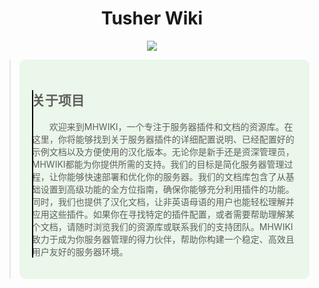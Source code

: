 <h1 align="center">Tusher Wiki</h1>
<div align="center">
    <a href=""><img src="https://pic.imgdb.cn/item/65d5758b9f345e8d039b55ac.png"/></a>
</div>
<blockquote>
<div style="background-color: #eaf7ea; border-radius: 10px; padding: 20px; position: relative;">
  <div style="position: relative;">
    <div style="position: absolute;top: 0;bottom: 0;left: 0;width: 2px;background-color: #000000;"></div>
    <h2>关于项目</h2>
    <div style="text-indent: 2em;">
        <p style="text-indent:2em;">欢迎来到MHWIKI，一个专注于服务器插件和文档的资源库。在这里，你将能够找到关于服务器插件的详细配置说明、已经配置好的示例文档以及方便使用的汉化版本。无论你是新手还是资深管理员，MHWIKI都能为你提供所需的支持。我们的目标是简化服务器管理过程，让你能够快速部署和优化你的服务器。我们的文档库包含了从基础设置到高级功能的全方位指南，确保你能够充分利用插件的功能。同时，我们也提供了汉化文档，让非英语母语的用户也能轻松理解并应用这些插件。如果你在寻找特定的插件配置，或者需要帮助理解某个文档，请随时浏览我们的资源库或联系我们的支持团队。MHWIKI致力于成为你服务器管理的得力伙伴，帮助你构建一个稳定、高效且用户友好的服务器环境。</p>
    </div>
  </div>
</div>
</blockquote>
